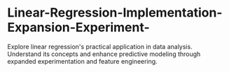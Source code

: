 # Linear-Regression-Implementation-Expansion-Experiment-
 Explore linear regression's practical application in data analysis. Understand its concepts and enhance predictive modeling through expanded experimentation and feature engineering.
